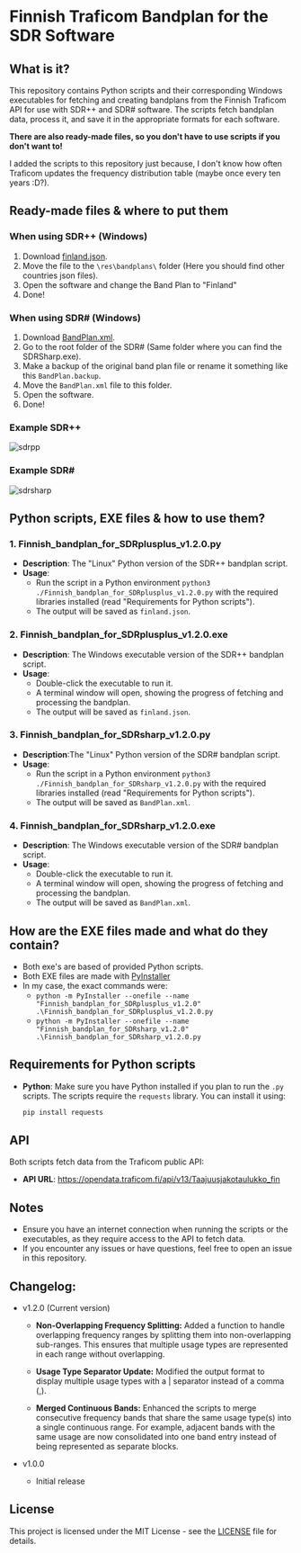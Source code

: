 # Finnish Traficom Bandplan for the SDR Software

## What is it?
This repository contains Python scripts and their corresponding Windows executables for fetching and creating bandplans from the Finnish Traficom API for use with SDR++ and SDR# software. The scripts fetch bandplan data, process it, and save it in the appropriate formats for each software.

**There are also ready-made files, so you don't have to use scripts if you don't want to!** 

I added the scripts to this repository just because, I don't know how often Traficom updates the frequency distribution table (maybe once every ten years :D?).

## Ready-made files & where to put them
### When using SDR++ (Windows)
1. Download [finland.json](https://github.com/ilarikokko/Finnish_bandplans_for_SDR/releases/download/v1.2.0/finland.json).
2. Move the file to the `\res\bandplans\` folder (Here you should find other countries json files).
3. Open the software and change the Band Plan to "Finland"
4. Done!

### When using SDR# (Windows)
1. Download [BandPlan.xml](https://github.com/ilarikokko/Finnish_bandplans_for_SDR/releases/download/v1.2.0/BandPlan.xml).
2. Go to the root folder of the SDR# (Same folder where you can find the SDRSharp.exe).
3. Make a backup of the original band plan file or rename it something like this `BandPlan.backup`.
4. Move the `BandPlan.xml` file to this folder.
5. Open the software.
6. Done!

### Example SDR++
![sdrpp](https://github.com/user-attachments/assets/6e351a5f-39e0-42b9-8f86-865da88fddcc)

### Example SDR#
![sdrsharp](https://github.com/user-attachments/assets/adfe46fa-1004-491c-828f-72e201de1549)


## Python scripts, EXE files & how to use them?
### 1. Finnish_bandplan_for_SDRplusplus_v1.2.0.py
- **Description**: The "Linux" Python version of the SDR++ bandplan script.
- **Usage**:
    - Run the script in a Python environment `python3 ./Finnish_bandplan_for_SDRplusplus_v1.2.0.py` with the required libraries installed (read "Requirements for Python scripts").
    - The output will be saved as `finland.json`.

### 2. Finnish_bandplan_for_SDRplusplus_v1.2.0.exe
- **Description**: The Windows executable version of the SDR++ bandplan script.
- **Usage**:
    - Double-click the executable to run it. 
    - A terminal window will open, showing the progress of fetching and processing the bandplan. 
    - The output will be saved as `finland.json`.

### 3. Finnish_bandplan_for_SDRsharp_v1.2.0.py
- **Description**:The "Linux" Python version of the SDR# bandplan script.
- **Usage**:
    - Run the script in a Python environment `python3 ./Finnish_bandplan_for_SDRsharp_v1.2.0.py` with the required libraries installed (read "Requirements for Python scripts").
    - The output will be saved as `BandPlan.xml`.

### 4. Finnish_bandplan_for_SDRsharp_v1.2.0.exe
- **Description**: The Windows executable version of the SDR# bandplan script.
- **Usage**:
    - Double-click the executable to run it.
    - A terminal window will open, showing the progress of fetching and processing the bandplan.
    - The output will be saved as `BandPlan.xml`.

## How are the EXE files made and what do they contain?
- Both exe's are based of provided Python scripts.
- Both EXE files are made with [PyInstaller](https://pyinstaller.org/en/stable/)
- In my case, the exact commands were:
    - `python -m PyInstaller --onefile --name "Finnish_bandplan_for_SDRplusplus_v1.2.0" .\Finnish_bandplan_for_SDRplusplus_v1.2.0.py`
    - `python -m PyInstaller --onefile --name "Finnish_bandplan_for_SDRsharp_v1.2.0" .\Finnish_bandplan_for_SDRsharp_v1.2.0.py`

## Requirements for Python scripts
- **Python**: Make sure you have Python installed if you plan to run the `.py` scripts. The scripts require the `requests` library. You can install it using:
    ```bash
    pip install requests
    ```

## API
Both scripts fetch data from the Traficom public API:
- **API URL**: https://opendata.traficom.fi/api/v13/Taajuusjakotaulukko_fin

## Notes
- Ensure you have an internet connection when running the scripts or the executables, as they require access to the API to fetch data.
- If you encounter any issues or have questions, feel free to open an issue in this repository.

## Changelog:
- v1.2.0 (Current version)
    - **Non-Overlapping Frequency Splitting:**
    Added a function to handle overlapping frequency ranges by splitting them into non-overlapping sub-ranges.
    This ensures that multiple usage types are represented in each range without overlapping.

    - **Usage Type Separator Update:**
    Modified the output format to display multiple usage types with a | separator instead of a comma (,).
  
    - **Merged Continuous Bands:**
    Enhanced the scripts to merge consecutive frequency bands that share the same usage type(s) into a single continuous range.
    For example, adjacent bands with the same usage are now consolidated into one band entry instead of being represented as separate blocks.

- v1.0.0
    -  Initial release


## License
This project is licensed under the MIT License - see the [LICENSE](LICENSE) file for details.
